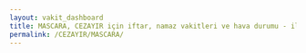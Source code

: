 ```yaml
---
layout: vakit_dashboard
title: MASCARA, CEZAYIR için iftar, namaz vakitleri ve hava durumu - ilçe/eyalet seç
permalink: /CEZAYIR/MASCARA/
---
```


<script type="text/javascript">
  var GLOBAL_COUNTRY = 'CEZAYIR';
  var GLOBAL_CITY = 'MASCARA';
  var GLOBAL_STATE = '';
  var lat = 72;
  var lon = 21;
</script>
